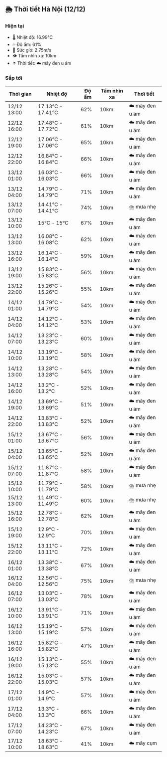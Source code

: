 ## 🌦️ Thời tiết Hà Nội (12/12)

### Hiện tại

- 🌡️ Nhiệt độ: 16.99℃
- 💦 Độ ẩm: 61%
- 💨 Sức gió: 2.75m/s
- 👁️ Tầm nhìn xa: 10km
- ☂️ Thời tiết: ☁️ mây đen u ám

### Sắp tới

| Thời gian | Nhiệt độ | Độ ẩm | Tầm nhìn xa | Thời tiết |
| --- | --- | --- | --- | --- |
| 12/12 13:00 | 17.13℃ - 17.41℃ | 62% | 10km | ☁️ mây đen u ám |
| 12/12 16:00 | 17.48℃ - 17.72℃ | 61% | 10km | ☁️ mây đen u ám |
| 12/12 19:00 | 17.06℃ - 17.06℃ | 65% | 10km | ☁️ mây đen u ám |
| 12/12 22:00 | 16.84℃ - 16.84℃ | 66% | 10km | ☁️ mây đen u ám |
| 13/12 01:00 | 16.03℃ - 16.03℃ | 66% | 10km | ☁️ mây đen u ám |
| 13/12 04:00 | 14.79℃ - 14.79℃ | 71% | 10km | ☁️ mây đen u ám |
| 13/12 07:00 | 14.41℃ - 14.41℃ | 74% | 10km | ⛈️ mưa nhẹ |
| 13/12 10:00 | 15℃ - 15℃ | 67% | 10km | ☁️ mây đen u ám |
| 13/12 13:00 | 16.08℃ - 16.08℃ | 62% | 10km | ☁️ mây đen u ám |
| 13/12 16:00 | 16.14℃ - 16.14℃ | 59% | 10km | ☁️ mây đen u ám |
| 13/12 19:00 | 15.83℃ - 15.83℃ | 56% | 10km | ☁️ mây đen u ám |
| 13/12 22:00 | 15.26℃ - 15.26℃ | 55% | 10km | ☁️ mây đen u ám |
| 14/12 01:00 | 14.79℃ - 14.79℃ | 54% | 10km | ☁️ mây đen u ám |
| 14/12 04:00 | 14.12℃ - 14.12℃ | 53% | 10km | ☁️ mây đen u ám |
| 14/12 07:00 | 13.23℃ - 13.23℃ | 60% | 10km | ☁️ mây đen u ám |
| 14/12 10:00 | 13.19℃ - 13.19℃ | 58% | 10km | ☁️ mây đen u ám |
| 14/12 13:00 | 13.28℃ - 13.28℃ | 54% | 10km | ☁️ mây đen u ám |
| 14/12 16:00 | 13.2℃ - 13.2℃ | 52% | 10km | ☁️ mây đen u ám |
| 14/12 19:00 | 13.69℃ - 13.69℃ | 51% | 10km | ☁️ mây đen u ám |
| 14/12 22:00 | 13.83℃ - 13.83℃ | 52% | 10km | ☁️ mây đen u ám |
| 15/12 01:00 | 13.67℃ - 13.67℃ | 56% | 10km | ☁️ mây đen u ám |
| 15/12 04:00 | 13.65℃ - 13.65℃ | 52% | 10km | ☁️ mây đen u ám |
| 15/12 07:00 | 11.87℃ - 11.87℃ | 58% | 10km | ☁️ mây đen u ám |
| 15/12 10:00 | 11.79℃ - 11.79℃ | 58% | 10km | ⛈️ mưa nhẹ |
| 15/12 13:00 | 11.49℃ - 11.49℃ | 60% | 10km | ⛈️ mưa nhẹ |
| 15/12 16:00 | 12.78℃ - 12.78℃ | 62% | 10km | ☁️ mây đen u ám |
| 15/12 19:00 | 12.9℃ - 12.9℃ | 70% | 10km | ☁️ mây đen u ám |
| 15/12 22:00 | 13.11℃ - 13.11℃ | 72% | 10km | ☁️ mây đen u ám |
| 16/12 01:00 | 13.38℃ - 13.38℃ | 67% | 10km | ☁️ mây đen u ám |
| 16/12 04:00 | 12.56℃ - 12.56℃ | 75% | 10km | ⛈️ mưa nhẹ |
| 16/12 07:00 | 13.03℃ - 13.03℃ | 78% | 10km | ☁️ mây đen u ám |
| 16/12 10:00 | 13.91℃ - 13.91℃ | 71% | 10km | ☁️ mây đen u ám |
| 16/12 13:00 | 15.19℃ - 15.19℃ | 57% | 10km | ☁️ mây đen u ám |
| 16/12 16:00 | 15.82℃ - 15.82℃ | 47% | 10km | ☁️ mây đen u ám |
| 16/12 19:00 | 15.13℃ - 15.13℃ | 55% | 10km | ☁️ mây đen u ám |
| 16/12 22:00 | 15.03℃ - 15.03℃ | 57% | 10km | ☁️ mây đen u ám |
| 17/12 01:00 | 14.9℃ - 14.9℃ | 57% | 10km | ☁️ mây đen u ám |
| 17/12 04:00 | 13.3℃ - 13.3℃ | 66% | 10km | ☁️ mây đen u ám |
| 17/12 07:00 | 14.23℃ - 14.23℃ | 67% | 10km | ☁️ mây đen u ám |
| 17/12 10:00 | 18.63℃ - 18.63℃ | 41% | 10km | ☁️ mây cụm |
